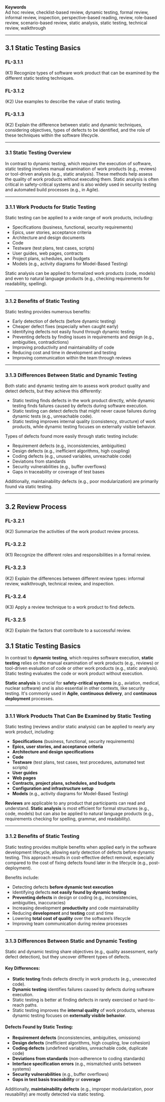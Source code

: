 **Keywords**  
Ad hoc review, checklist-based review, dynamic testing, formal review, informal review, inspection, perspective-based reading, review, role-based review, scenario-based review, static analysis, static testing, technical review, walkthrough

---

## 3.1 Static Testing Basics

### FL-3.1.1
(K1) Recognize types of software work product that can be examined by the different static testing techniques.

### FL-3.1.2
(K2) Use examples to describe the value of static testing.

### FL-3.1.3
(K2) Explain the difference between static and dynamic techniques, considering objectives, types of defects to be identified, and the role of these techniques within the software lifecycle.

---

### 3.1 Static Testing Overview

In contrast to dynamic testing, which requires the execution of software, static testing involves manual examination of work products (e.g., reviews) or tool-driven analysis (e.g., static analysis). These methods help assess the quality of work products without executing them. Static analysis is often critical in safety-critical systems and is also widely used in security testing and automated build processes (e.g., in Agile).

---

### 3.1.1 Work Products for Static Testing

Static testing can be applied to a wide range of work products, including:
- Specifications (business, functional, security requirements)
- Epics, user stories, acceptance criteria
- Architecture and design documents
- Code
- Testware (test plans, test cases, scripts)
- User guides, web pages, contracts
- Project plans, schedules, and budgets
- Models (e.g., activity diagrams for Model-Based Testing)

Static analysis can be applied to formalized work products (code, models) and even to natural language products (e.g., checking requirements for readability, spelling).

---

### 3.1.2 Benefits of Static Testing

Static testing provides numerous benefits:
- Early detection of defects (before dynamic testing)
- Cheaper defect fixes (especially when caught early)
- Identifying defects not easily found through dynamic testing
- Preventing defects by finding issues in requirements and design (e.g., ambiguities, contradictions)
- Improving productivity and maintainability of code
- Reducing cost and time in development and testing
- Improving communication within the team through reviews

---

### 3.1.3 Differences Between Static and Dynamic Testing

Both static and dynamic testing aim to assess work product quality and detect defects, but they achieve this differently:
- Static testing finds defects in the work product directly, while dynamic testing finds failures caused by defects during software execution.
- Static testing can detect defects that might never cause failures during dynamic tests (e.g., unreachable code).
- Static testing improves internal quality (consistency, structure) of work products, while dynamic testing focuses on externally visible behavior.

Types of defects found more easily through static testing include:
- Requirement defects (e.g., inconsistencies, ambiguities)
- Design defects (e.g., inefficient algorithms, high coupling)
- Coding defects (e.g., unused variables, unreachable code)
- Deviations from standards
- Security vulnerabilities (e.g., buffer overflows)
- Gaps in traceability or coverage of test bases

Additionally, maintainability defects (e.g., poor modularization) are primarily found via static testing.

---

## 3.2 Review Process

### FL-3.2.1
(K2) Summarize the activities of the work product review process.

### FL-3.2.2
(K1) Recognize the different roles and responsibilities in a formal review.

### FL-3.2.3
(K2) Explain the differences between different review types: informal review, walkthrough, technical review, and inspection.

### FL-3.2.4
(K3) Apply a review technique to a work product to find defects.

### FL-3.2.5
(K2) Explain the factors that contribute to a successful review.

## 3.1 Static Testing Basics

In contrast to **dynamic testing**, which requires software execution, **static testing** relies on the manual examination of work products (e.g., reviews) or tool-driven evaluation of code or other work products (e.g., static analysis). Static testing evaluates the code or work product without execution.

**Static analysis** is crucial for **safety-critical systems** (e.g., aviation, medical, nuclear software) and is also essential in other contexts, like security testing. It's commonly used in **Agile**, **continuous delivery**, and **continuous deployment** processes.

---

### 3.1.1 Work Products That Can Be Examined by Static Testing

Static testing (reviews and/or static analysis) can be applied to nearly any work product, including:
- **Specifications** (business, functional, security requirements)
- **Epics, user stories, and acceptance criteria**
- **Architecture and design specifications**
- **Code**
- **Testware** (test plans, test cases, test procedures, automated test scripts)
- **User guides**
- **Web pages**
- **Contracts, project plans, schedules, and budgets**
- **Configuration and infrastructure setup**
- **Models** (e.g., activity diagrams for Model-Based Testing)

**Reviews** are applicable to any product that participants can read and understand. **Static analysis** is most efficient for formal structures (e.g., code, models) but can also be applied to natural language products (e.g., requirements checking for spelling, grammar, and readability).

---

### 3.1.2 Benefits of Static Testing

Static testing provides multiple benefits when applied early in the software development lifecycle, allowing early detection of defects before dynamic testing. This approach results in cost-effective defect removal, especially compared to the cost of fixing defects found later in the lifecycle (e.g., post-deployment).

Benefits include:
- Detecting defects **before dynamic test execution**
- Identifying defects **not easily found by dynamic testing**
- **Preventing defects** in design or coding (e.g., inconsistencies, ambiguities, inaccuracies)
- Increasing development **productivity** and code maintainability
- Reducing **development** and **testing** cost and time
- Lowering **total cost of quality** over the software’s lifecycle
- Improving team communication during review processes

---

### 3.1.3 Differences Between Static and Dynamic Testing

Static and dynamic testing share objectives (e.g., quality assessment, early defect detection), but they uncover different types of defects.

#### Key Differences:
- **Static testing** finds defects directly in work products (e.g., unexecuted code).
- **Dynamic testing** identifies failures caused by defects during software execution.
- Static testing is better at finding defects in rarely exercised or hard-to-reach paths.
- Static testing improves the **internal quality** of work products, whereas dynamic testing focuses on **externally visible behavior**.

#### Defects Found by Static Testing:
- **Requirement defects** (inconsistencies, ambiguities, omissions)
- **Design defects** (inefficient algorithms, high coupling, low cohesion)
- **Coding defects** (undefined variables, unreachable code, duplicate code)
- **Deviations from standards** (non-adherence to coding standards)
- **Interface specification errors** (e.g., mismatched units between systems)
- **Security vulnerabilities** (e.g., buffer overflows)
- **Gaps in test basis traceability** or **coverage**

Additionally, **maintainability defects** (e.g., improper modularization, poor reusability) are mostly detected via static testing.